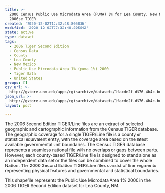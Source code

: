 ```yaml
---
title: >-
  2000 Census Public Use Microdata Area (PUMA) 1% for Lea County, New Mexico,
  2006se TIGER
created: '2020-12-02T17:32:48.805836'
modified: '2020-12-02T17:32:48.805842'
state: active
type: dataset
tags:
  - 2006 Tiger Second Edition
  - Census Data
  - County
  - Lea County
  - New Mexico
  - Public Use Microdata Area 1% (puma 1%) 2000
  - Tiger Data
  - United States
groups: []
csv_url: >-
  http://gstore.unm.edu/apps/rgisarchive/datasets/1facde2f-d576-4b4c-bdf0-316f5ae69c5a/tgr2006se_lea_puma1.derived.csv
json_url: >-
  http://gstore.unm.edu/apps/rgisarchive/datasets/1facde2f-d576-4b4c-bdf0-316f5ae69c5a/tgr2006se_lea_puma1.derived.json
layout: post

---
```

The 2006 Second Edition TIGER/Line files are an extract of selected geographic and cartographic information from the Census TIGER database.  The geographic coverage for a single TIGER/Line file is a county or statistical equivalent entity, with the coverage area based on the latest available governmental unit boundaries. The Census TIGER database represents a seamless national file with no overlaps or gaps between parts.  However, each county-based TIGER/Line file is designed to stand alone as an independent data set or the files can be combined to cover the whole Nation.  The 2006 Second Edition  TIGER/Line files consist of line segments representing physical features and governmental and statistical boundaries.

This shapefile represents the Public Use Microdata Area 1% 2000 in the 2006 TIGER Second Edition dataset for Lea County, NM.
